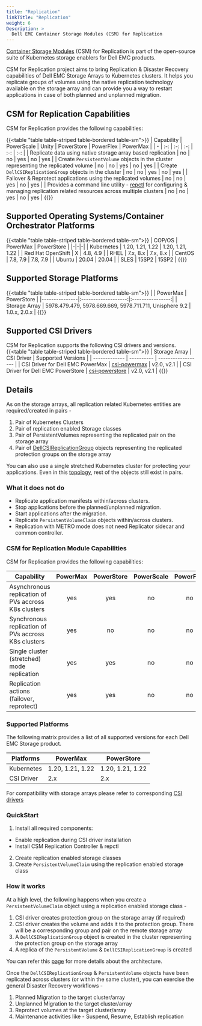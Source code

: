 ```yaml
---
title: "Replication"
linkTitle: "Replication"
weight: 6
Description: >
  Dell EMC Container Storage Modules (CSM) for Replication
---
```

[Container Storage Modules](https://github.com/dell/csm) (CSM) for Replication is part of the  open-source suite of Kubernetes storage enablers for Dell EMC products. 

CSM for Replication project aims to bring Replication & Disaster Recovery capabilities of Dell EMC Storage Arrays to Kubernetes clusters.
It helps you replicate groups of volumes using the native replication technology available on the storage array and can provide you a way to restart
applications in case of both planned and unplanned migration.

## CSM for Replication Capabilities

CSM for Replication provides the following capabilities:

{{<table "table table-striped table-bordered table-sm">}}
| Capability | PowerScale | Unity | PowerStore | PowerFlex | PowerMax |
| - | :-: | :-: | :-: | :-: | :-: |
| Replicate data using native storage array based replication | no | no | yes | no | yes |
| Create `PersistentVolume` objects in the cluster representing the replicated volume | no |  no | yes | no | yes |
| Create `DellCSIReplicationGroup` objects in the cluster | no |  no | yes | no | yes |
| Failover & Reprotect applications using the replicated volumes | no |  no | yes | no | yes |
| Provides a command line utility - [repctl](tools) for configuring & managing replication related resources across multiple clusters | no | no | yes | no | yes |
{{</table>}}

## Supported Operating Systems/Container Orchestrator Platforms

{{<table "table table-striped table-bordered table-sm">}}
| COP/OS | PowerMax | PowerStore |
|-|-|-|
| Kubernetes    | 1.20, 1.21, 1.22 | 1.20, 1.21, 1.22 |
| Red Hat OpenShift | X | 4.8, 4.9 |
| RHEL          |     7.x, 8.x      |     7.x, 8.x      |
| CentOS        |     7.8, 7.9     |     7.8, 7.9     |
| Ubuntu        |       20.04      |       20.04      |
| SLES          |        15SP2        |        15SP2        |
{{</table>}}

## Supported Storage Platforms

{{<table "table table-striped table-bordered table-sm">}}
|               | PowerMax | PowerStore |
|---------------|:-------------------:|:----------------:|
| Storage Array | 5978.479.479, 5978.669.669, 5978.711.711, Unisphere 9.2 | 1.0.x, 2.0.x |
{{</table>}}

## Supported CSI Drivers

CSM for Replication supports the following CSI drivers and versions.
{{<table "table table-striped table-bordered table-sm">}}
| Storage Array | CSI Driver | Supported Versions |
| ------------- | ---------- | ------------------ |
| CSI Driver for Dell EMC PowerMax | [csi-powermax](https://github.com/dell/csi-powermax) | v2.0, v2.1 |
| CSI Driver for Dell EMC PowerStore | [csi-powerstore](https://github.com/dell/csi-powerstore) | v2.0, v2.1 |
{{</table>}}

## Details

As on the storage arrays, all replication related Kubernetes entities are required/created in pairs -
1. Pair of Kubernetes Clusters
2. Pair of replication enabled Storage classes
3. Pair of PersistentVolumes representing the replicated pair on the storage array
4. Pair of [DellCSIReplicationGroup](architecture/#dellcsireplicationgroup) objects representing the replicated protection groups on the storage array

You can also use a single stretched Kubernetes cluster for protecting your applications. Even in this [topology](cluster-topologies), rest of
the objects still exist in pairs.

### What it does not do
* Replicate application manifests within/across clusters.
* Stop applications before the planned/unplanned migration.
* Start applications after the migration.
* Replicate `PersistentVolumeClaim` objects within/across clusters.
* Replication with METRO mode does not need Replicator sidecar and common controller.

### CSM for Replication Module Capabilities

CSM for Replication provides the following capabilities:

| Capability | PowerMax | PowerStore | PowerScale | PowerFlex | Unity |
| - | :-: | :-: | :-: | :-: | :-: |
| Asynchronous replication of PVs accross K8s clusters | yes | yes | no | no | no |
| Synchronous replication of PVs accross K8s clusters | yes | no | no | no | no |
| Single cluster (stretched) mode replication | yes |  yes | no | no | no |
| Replication actions (failover, reprotect) | yes | yes | no | no | no | 

### Supported Platforms

The following matrix provides a list of all supported versions for each Dell EMC Storage product.

| Platforms | PowerMax | PowerStore |
| -------- | --------- | --------- |
| Kubernetes | 1.20, 1.21, 1.22  | 1.20, 1.21, 1.22 |
| CSI Driver | 2.x | 2.x |

For compatibility with storage arrays please refer to corresponding [CSI drivers](../csidriver/#features-and-capabilities)

### QuickStart
1. Install all required components:
  * Enable replication during CSI driver installation
  * Install CSM Replication Controller & repctl
2. Create replication enabled storage classes
3. Create `PersistentVolumeClaim` using the replication enabled storage class

### How it works
At a high level, the following happens when you create a `PersistentVolumeClaim` object using a replication enabled storage class -
1. CSI driver creates protection group on the storage array (if required)
2. CSI driver creates the volume and adds it to the protection group. There will be a corresponding group and pair on the remote storage array
3. A `DellCSIReplicationGroup` object is created in the cluster representing the protection group on the storage array
4. A replica of the `PersistentVolume` & `DellCSIReplicationGroup` is created

You can refer this [page](architecture) for more details about the architecture.

Once the `DellCSIReplicationGroup` & `PersistentVolume` objects have been replicated across clusters (or within the same cluster), you
can exercise the general Disaster Recovery workflows -
1. Planned Migration to the target cluster/array
2. Unplanned Migration to the target cluster/array
3. Reprotect volumes at the target cluster/array
4. Maintenance activities like - Suspend, Resume, Establish replication

